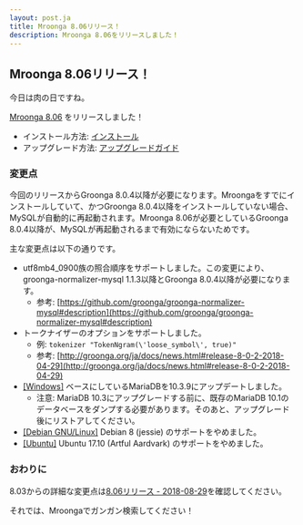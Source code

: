 ```yaml
---
layout: post.ja
title: Mroonga 8.06リリース！
description: Mroonga 8.06をリリースしました！
---
```


## Mroonga 8.06リリース！

今日は肉の日ですね。

[Mroonga 8.06](/ja/docs/news.html#release-8-06) をリリースしました！

* インストール方法: [インストール](/ja/docs/install.html)
* アップグレード方法: [アップグレードガイド](/ja/docs/upgrade.html)

### 変更点

今回のリリースからGroonga 8.0.4以降が必要になります。Mroongaをすでにインストールしていて、かつGroonga 8.0.4以降をインストールしていない場合、MySQLが自動的に再起動されます。Mroonga 8.06が必要としているGroonga 8.0.4以降が、MySQLが再起動されるまで有効にならないためです。

主な変更点は以下の通りです。

* utf8mb4_0900族の照合順序をサポートしました。この変更により、groonga-normalizer-mysql 1.1.3以降とGroonga 8.0.4以降が必要になります。
  * 参考: [https://github.com/groonga/groonga-normalizer-mysql#description](https://github.com/groonga/groonga-normalizer-mysql#description)
* トークナイザーのオプションをサポートしました。
  * 例: `tokenizer "TokenNgram(\'loose_symbol\', true)"`
  * 参考: [http://groonga.org/ja/docs/news.html#release-8-0-2-2018-04-29](http://groonga.org/ja/docs/news.html#release-8-0-2-2018-04-29)
* [\[Windows\]](/ja/docs/install/windows.html) ベースにしているMariaDBを10.3.9にアップデートしました。
  * 注意: MariaDB 10.3にアップグレードする前に、既存のMariaDB 10.1のデータベースをダンプする必要があります。そのあと、アップグレード後にリストアしてください。
* [\[Debian GNU/Linux\]](/ja/docs/install/debian.html) Debian 8 (jessie) のサポートをやめました。
* [\[Ubuntu\]](/ja/docs/install/ubuntu.html) Ubuntu 17.10 (Artful Aardvark) のサポートをやめました。

### おわりに

8.03からの詳細な変更点は[8.06リリース - 2018-08-29](/ja/docs/news.html#release-8-06)を確認してください。

それでは、Mroongaでガンガン検索してください！

